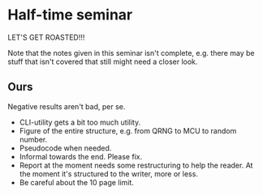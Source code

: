 # Half-time seminar

LET'S GET ROASTED!!!

Note that the notes given in this seminar isn't complete, e.g. there may be
stuff that isn't covered that still might need a closer look.

## Ours

Negative results aren't bad, per se.

- CLI-utility gets a bit too much utility.
- Figure of the entire structure, e.g. from QRNG to MCU to random number.
- Pseudocode when needed.
- Informal towards the end. Please fix.
- Report at the moment needs some restructuring to help the reader. At the
  moment it's structured to the writer, more or less.
- Be careful about the 10 page limit.
